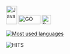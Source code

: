 <img src="https://upload.wikimedia.org/wikipedia/en/thumb/3/30/Java_programming_language_logo.svg/320px-Java_programming_language_logo.svg.png" alt="Java" width="30" height="50"> <img src="https://upload.wikimedia.org/wikipedia/commons/thumb/0/05/Go_Logo_Blue.svg/1920px-Go_Logo_Blue.svg.png" alt="GO" width="60" height="25"> <img src="https://upload.wikimedia.org/wikipedia/commons/c/c3/Python-logo-notext.svg" alt="Python" width="25" height="25">

<a href="https://github.com/shubham-v">
  <img align="center" src="https://github-readme-stats.vercel.app/api/top-langs/?username=shubham-v&theme=light&count_private=true&layout=compact" alt="Most used languages" />
</a>

![HITS](https://profile-counter.glitch.me/shubham-v/count.svg)
